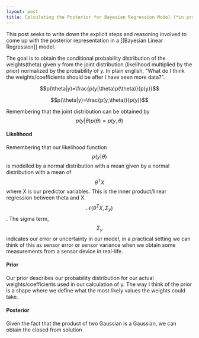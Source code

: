 ```yaml
---
layout: post
title: Calculating the Posterior for Bayesian Regression Model (*in progress*)
---
```


This post seeks to write down the explicit steps and reasoning involved to come up with the posterior representation in a [[Bayesian Linear Regression]] model.

The goal is to obtain the conditional probability distribution of the weights(theta) given y from the joint distribution (likelihood multiplied by the prior) normalized by the probability of y. In plain english, "What do I think the weights/coefficients should be after I have seen more data?".

$$p(\theta|y)=\frac{p(y|\theta)p(\theta)}{p(y)}$$

$$p(\theta|y)=\frac{p(y,\theta)}{p(y)}$$

Remembering that the joint distribution can be obtained by
$$p(y|\theta)p(\theta)=p(y,\theta)$$

#### Likelihood
Remembering that our likelihood function $$p(y|\theta)$$ is modelled by a normal distribution with a mean given by a normal distribution with a mean of $$\theta^{T}X$$ where X is our predictor variables. This is the inner product/linear regression between theta and X. $$\mathcal{N}(\theta^{T}X, \Sigma_{y})$$. The sigma term, $$\Sigma_{y}$$ indicates our error or uncertainty in our model, in a practical setting we can think of this as sensor error or sensor variance when we obtain some measurements from a sensor device in real-life.
#### Prior
Our prior describes our probability distribution for our actual weights/coefficients used in our calculation of y. The way I think of the prior is a shape where we define what the most likely values the weights could take.
#### Posterior
Given the fact that the product of two Gaussian is a Gaussian, we can obtain the closed from solution

